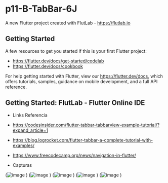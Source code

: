 # p11-B-TabBar-6J

A new Flutter project created with FlutLab - https://flutlab.io

## Getting Started

A few resources to get you started if this is your first Flutter project:

- https://flutter.dev/docs/get-started/codelab
- https://flutter.dev/docs/cookbook

For help getting started with Flutter, view our
https://flutter.dev/docs, which offers tutorials,
samples, guidance on mobile development, and a full API reference.

## Getting Started: FlutLab - Flutter Online IDE

- Links Referencia
- https://codesinsider.com/flutter-tabbar-tabbarview-example-tutorial/?expand_article=1

- https://blog.logrocket.com/flutter-tabbar-a-complete-tutorial-with-examples/

- https://www.freecodecamp.org/news/navigation-in-flutter/
- Capturas

(![image](https://github.com/jctorres10/Tabbar-Musica/assets/143548160/59c62da2-8790-4aea-9c41-748e202979a4)
)
(![image](https://github.com/jctorres10/Tabbar-Musica/assets/143548160/c2dce4c0-ceac-4093-88e0-61e8c920b1c7)
)
(![image](https://github.com/jctorres10/Tabbar-Musica/assets/143548160/0f0941b7-3da4-4d8e-9651-6b6b204ef50e)
)
(![image](https://github.com/jctorres10/Tabbar-Musica/assets/143548160/7a3a0d35-4334-427c-ad59-90e87f46b731)
)
(![image](https://github.com/jctorres10/Tabbar-Musica/assets/143548160/3437d302-46dd-4aa1-91b4-7ac14ca59a1c)
)
